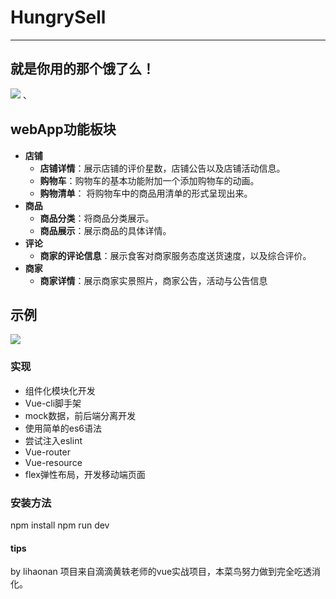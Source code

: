 # HungrySell

----------

## 就是你用的那个饿了么！
![](https://github.com/lihaonanGY/hungrySell/blob/master/readme_1.png) 、

## webApp功能板块
* **店铺**
    * **店铺详情**：展示店铺的评价星数，店铺公告以及店铺活动信息。
    * **购物车**：购物车的基本功能附加一个添加购物车的动画。
    * **购物清单**： 将购物车中的商品用清单的形式呈现出来。
* **商品**
    * **商品分类**：将商品分类展示。
    * **商品展示**：展示商品的具体详情。
* **评论**
    * **商家的评论信息**：展示食客对商家服务态度送货速度，以及综合评价。
* **商家**
    * **商家详情**：展示商家实景照片，商家公告，活动与公告信息

## 示例
![](https://github.com/lihaonanGY/hungrySell/blob/master/readme_2.png)

### 实现
* 组件化模块化开发
* Vue-cli脚手架
* mock数据，前后端分离开发
* 使用简单的es6语法
* 尝试注入eslint
* Vue-router
* Vue-resource
* flex弹性布局，开发移动端页面

### 安装方法
npm install
npm run dev

#### tips
by lihaonan
项目来自滴滴黄轶老师的vue实战项目，本菜鸟努力做到完全吃透消化。

